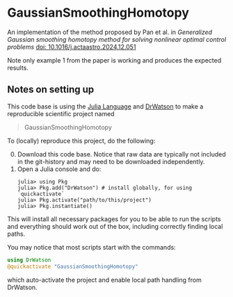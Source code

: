 # GaussianSmoothingHomotopy

An implementation of the method proposed by Pan et al. in *Generalized Gaussian smoothing homotopy method for solving nonlinear optimal control problems* [doi: 10.1016/j.actaastro.2024.12.051](https://doi.org/10.1016/j.actaastro.2024.12.051)

Note only example 1 from the paper is working and produces the expected results.

## Notes on setting up 

This code base is using the [Julia Language](https://julialang.org/) and
[DrWatson](https://juliadynamics.github.io/DrWatson.jl/stable/)
to make a reproducible scientific project named
> GaussianSmoothingHomotopy

To (locally) reproduce this project, do the following:

0. Download this code base. Notice that raw data are typically not included in the
   git-history and may need to be downloaded independently.
1. Open a Julia console and do:
   ```
   julia> using Pkg
   julia> Pkg.add("DrWatson") # install globally, for using `quickactivate`
   julia> Pkg.activate("path/to/this/project")
   julia> Pkg.instantiate()
   ```

This will install all necessary packages for you to be able to run the scripts and
everything should work out of the box, including correctly finding local paths.

You may notice that most scripts start with the commands:
```julia
using DrWatson
@quickactivate "GaussianSmoothingHomotopy"
```
which auto-activate the project and enable local path handling from DrWatson.
